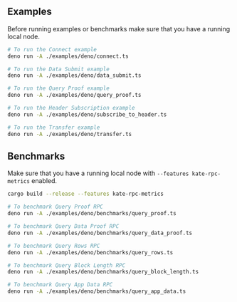 ## Examples

Before running examples or benchmarks make sure that you have a running local node.

```bash
# To run the Connect example
deno run -A ./examples/deno/connect.ts

# To run the Data Submit example
deno run -A ./examples/deno/data_submit.ts

# To run the Query Proof example
deno run -A ./examples/deno/query_proof.ts

# To run the Header Subscription example
deno run -A ./examples/deno/subscribe_to_header.ts

# To run the Transfer example
deno run -A ./examples/deno/transfer.ts
```

## Benchmarks
Make sure that you have a running local node with `--features kate-rpc-metrics` enabled.

```bash
cargo build --release --features kate-rpc-metrics
```

```bash
# To benchmark Query Proof RPC
deno run -A ./examples/deno/benchmarks/query_proof.ts

# To benchmark Query Data Proof RPC
deno run -A ./examples/deno/benchmarks/query_data_proof.ts

# To benchmark Query Rows RPC
deno run -A ./examples/deno/benchmarks/query_rows.ts

# To benchmark Query Block Length RPC
deno run -A ./examples/deno/benchmarks/query_block_length.ts

# To benchmark Query App Data RPC
deno run -A ./examples/deno/benchmarks/query_app_data.ts
```

